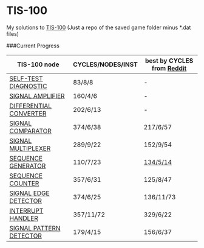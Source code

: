 # TIS-100

My solutions to <a href="https://en.wikipedia.org/wiki/TIS-100">TIS-100</a>
(Just a repo of the saved game folder minus *.dat files)

###Current Progress

TIS-100 node | CYCLES/NODES/INST | best by CYCLES from [Reddit](https://www.reddit.com/r/tis100/comments/391heb/table_of_lowest_cyclesnodesinstructions/)
------------- | ------------- | -------------
[SELF-TEST DIAGNOSTIC](https://github.com/tgvqwsjk4jcs/TIS-100/blob/master/save/00150.0.txt) | 83/8/8 | -
[SIGNAL AMPLIFIER](https://github.com/tgvqwsjk4jcs/TIS-100/blob/master/save/10981.0.txt) | 160/4/6 | -
[DIFFERENTIAL CONVERTER](https://github.com/tgvqwsjk4jcs/TIS-100/blob/master/save/20176.0.txt) | 202/6/13 | -
[SIGNAL COMPARATOR](https://github.com/tgvqwsjk4jcs/TIS-100/blob/master/save/21340.1.txt) | 374/6/38 | 217/6/57
[SIGNAL MULTIPLEXER](https://github.com/tgvqwsjk4jcs/TIS-100/blob/master/save/22280.0.txt) | 289/9/22 | 152/9/54
[SEQUENCE GENERATOR](https://github.com/tgvqwsjk4jcs/TIS-100/blob/master/save/30647.0.txt) | 110/7/23 | [134/5/14](http://jeremyg.nl/c/KZBG8.png)
[SEQUENCE COUNTER](https://github.com/tgvqwsjk4jcs/TIS-100/blob/master/save/31904.0.txt) | 357/6/31 | 125/8/47
[SIGNAL EDGE DETECTOR](https://github.com/tgvqwsjk4jcs/TIS-100/blob/master/save/32050.0.txt) | 374/6/25 | 136/11/73
[INTERRUPT HANDLER](https://github.com/tgvqwsjk4jcs/TIS-100/blob/master/save/33762.0.txt) | 357/11/72 | 329/6/22
[SIGNAL PATTERN DETECTOR](https://github.com/tgvqwsjk4jcs/TIS-100/blob/master/save/40196.1.txt) | 179/4/15 | 156/6/37
